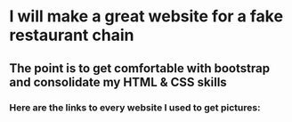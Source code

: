 # I will make a great website for a fake restaurant chain

## The point is to get comfortable with bootstrap and consolidate my HTML & CSS skills

### Here are the links to every website I used to get pictures:

### 